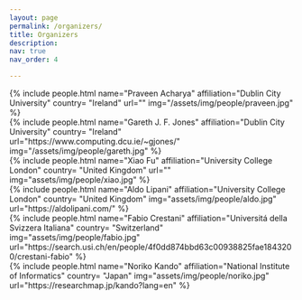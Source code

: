 ```yaml
---
layout: page
permalink: /organizers/
title: Organizers
description:
nav: true
nav_order: 4

---
```


  <div class="row projects pt-1 pb-1">
      <div class="col-sm-4">
          {% include people.html name="Praveen Acharya" affiliation="Dublin City University" country= "Ireland" url="" img="/assets/img/people/praveen.jpg" %}
      </div>
      <div class="col-sm-4">
        {% include people.html name="Gareth J. F. Jones" affiliation="Dublin City University" country= "Ireland" url="https://www.computing.dcu.ie/~gjones/" img="/assets/img/people/gareth.jpg" %}
      </div>
      <div class="col-sm-4">
          {% include people.html name="Xiao Fu" affiliation="University College London" country= "United Kingdom" url="" img="assets/img/people/xiao.jpg" %}
      </div>
      <div class="w-100"></div>
      <div class="col-sm-4">
        {% include people.html name="Aldo Lipani" affiliation="University College London"  country= "United Kingdom" img="assets/img/people/aldo.jpg" url="https://aldolipani.com/" %}
      </div>
      <div class="col-sm-4">
        {% include people.html name="Fabio Crestani" affiliation="Universitá della Svizzera Italiana"  country= "Switzerland" img="assets/img/people/fabio.jpg" url="https://search.usi.ch/en/people/4f0dd874bbd63c00938825fae1843200/crestani-fabio" %}
      </div>
      <div class="col-sm-4">
        {% include people.html name="Noriko Kando" affiliation="National Institute of Informatics"  country= "Japan" img="assets/img/people/noriko.jpg" url="https://researchmap.jp/kando?lang=en" %}
      </div>
  </div>
